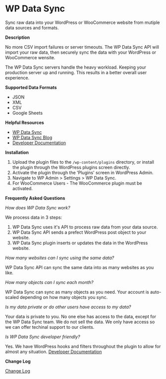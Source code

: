# WP Data Sync
Sync raw data into your WordPress or WooCommerce website from mutiple data sources and formats.

__Description__

No more CSV import failures or server timeouts. The WP Data Sync API will import your raw data, then securely sync the data with your WordPress or WooCommerce wensite.

The WP Data Sync servers handle the heavy workload. Keeping your production server up and running. This results in a better overall user experience.

__Supported Data Formats__
* JSON
* XML
* CSV
* Google Sheets

__Helpful Resources__

* [WP Data Sync](https://wpdatasync.com "WP Data Sync")
* [WP Data Sync Blog](https://wpdatasync.com/blog/ "WP Data Sync Blog")
* [Developer Documentation](https://wpdatasync.com/docunentation/ "Developer Documentation")

__Installation__

1. Upload the plugin files to the `/wp-content/plugins` directory, or install the plugin through the WordPress plugins screen directly.
2. Activate the plugin through the 'Plugins' screen in WordPress Admin.
3. Navigate to WP Admin > Settings > WP Data Sync.
4. For WooCommerce Users - The WooCommerce plugin must be activated.

__Frequently Asked Questions__

_How does WP Data Sync work?_

We process data in 3 steps:

1. WP Data Sync uses it's API to process raw data from your data source.
2. WP Data Sync API sends a prefect WordPress post object to your website.
3. WP Data Sync plugin inserts or updates the data in the WordPress website.

_How many websites can I sync using the same data?_

WP Data Sync API can sync the same data into as many websites as you like.

_How many objects can I sync each month?_

WP Data Sync can sync as many objects as you need. Your account is auto-scaled depending on how many objects you sync.

_Is my data private or do other users have access to my data?_

Your data is private to you. No one else has access to the data, except for the WP Data Sync team. We do not sell the data. We only have access so we can offer techinal support to our clients.

_Is WP Data Sync developer friendly?_

Yes. We have WordPress hooks and filters throughout the plugin to allow for almost any situation. [Developer Documentation](https://wpdatasync.com/docunentation/ "Developer Documentation")

__Change Log__

[Change Log](https://wpdatasync.com/changelog/wp-data-sync-1/ "Change Log")